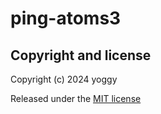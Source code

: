 # ping-atoms3

## Copyright and license

Copyright (c) 2024 yoggy

Released under the [MIT license](LICENSE)